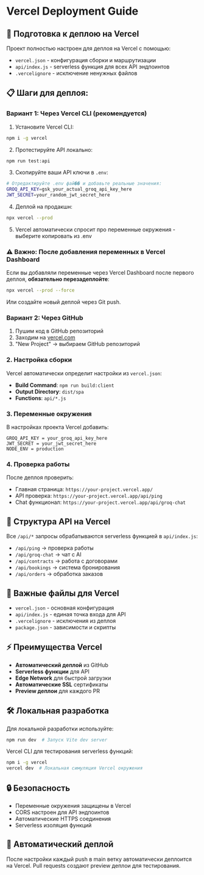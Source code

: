 # Vercel Deployment Guide

## 🚀 Подготовка к деплою на Vercel

Проект полностью настроен для деплоя на Vercel с помощью:

- `vercel.json` - конфигурация сборки и маршрутизации
- `api/index.js` - serverless функция для всех API эндпоинтов
- `.vercelignore` - исключение ненужных файлов

## 📋 Шаги для деплоя:

### Вариант 1: Через Vercel CLI (рекомендуется)

1. Установите Vercel CLI:

```bash
npm i -g vercel
```

2. Протестируйте API локально:

```bash
npm run test:api
```

3. Скопируйте ваши API ключи в `.env`:

```bash
# Отредактируйте .env фай�� и добавьте реальные значения:
GROQ_API_KEY=gsk_your_actual_groq_api_key_here
JWT_SECRET=your_random_jwt_secret_here
```

4. Деплой на продакшн:

```bash
npx vercel --prod
```

5. Vercel автоматически спросит про переменные окружения - выберите копировать из .env

### ⚠️ Важно: После добавления переменных в Vercel Dashboard

Если вы добавляли переменные через Vercel Dashboard после первого деплоя, **обязательно перезадеплойте**:

```bash
npx vercel --prod --force
```

Или создайте новый деплой через Git push.

### Вариант 2: Через GitHub

1. Пушим код в GitHub репозиторий
2. Заходим на [vercel.com](https://vercel.com)
3. "New Project" → выбираем GitHub репозиторий

### 2. Настройка сборки

Vercel автоматически определит настройки из `vercel.json`:

- **Build Command**: `npm run build:client`
- **Output Directory**: `dist/spa`
- **Functions**: `api/*.js`

### 3. Переменные окружения

В настройках проекта Vercel добавить:

```
GROQ_API_KEY = your_groq_api_key_here
JWT_SECRET = your_jwt_secret_here
NODE_ENV = production
```

### 4. Проверка работы

После деплоя проверить:

- Главная страница: `https://your-project.vercel.app/`
- API проверка: `https://your-project.vercel.app/api/ping`
- Chat функционал: `https://your-project.vercel.app/api/groq-chat`

## 🔧 Структура API на Vercel

Все `/api/*` запросы обрабатываются serverless функцией в `api/index.js`:

- `/api/ping` → проверка работы
- `/api/groq-chat` → чат с AI
- `/api/contracts` → работа с договорами
- `/api/bookings` → система бронирования
- `/api/orders` → обработка заказов

## 📁 Важные файлы для Vercel

- `vercel.json` - основная конфигурация
- `api/index.js` - единая точка входа для API
- `.vercelignore` - исключения из деплоя
- `package.json` - зависимости и скрипты

## ⚡ Преимущества Vercel

- **Автоматический деплой** из GitHub
- **Serverless функции** для API
- **Edge Network** для быстрой загрузки
- **Автоматические SSL** сертификаты
- **Preview деплои** для каждого PR

## 🛠️ Локальная разработка

Для локальной разработки используйте:

```bash
npm run dev  # Запуск Vite dev server
```

Vercel CLI для тестирования serverless функций:

```bash
npm i -g vercel
vercel dev  # Локальная симуляция Vercel окружения
```

## 🔒 Безопасность

- Переменные окружения защищены в Vercel
- CORS настроен для API эндпоинтов
- Автоматические HTTPS соединения
- Serverless изоляция функций

## 🚀 Автоматический деплой

После настройки каждый push в main ветку автоматически деплоится на Vercel.
Pull requests создают preview деплои для тестирования.
